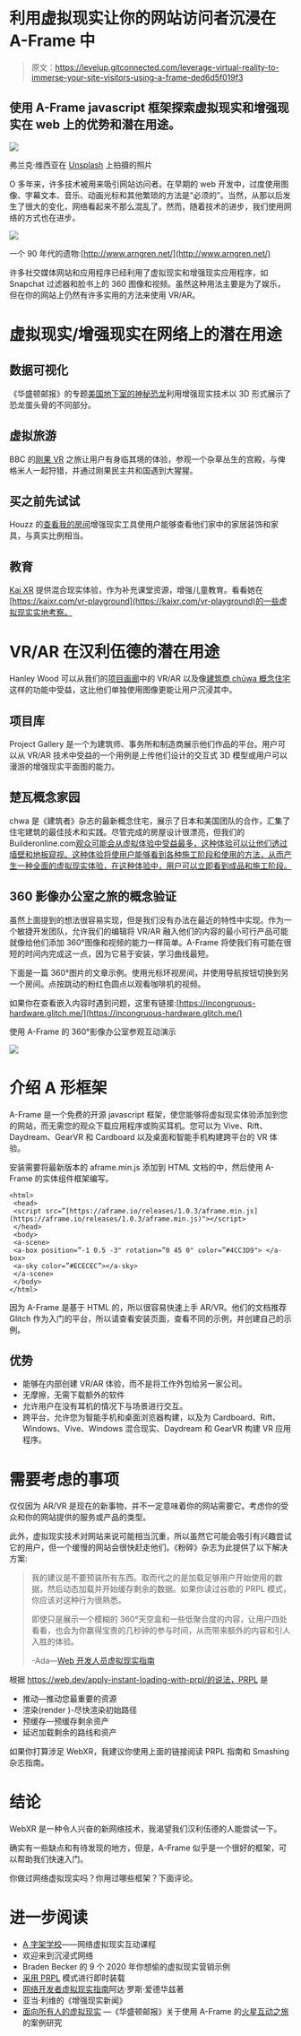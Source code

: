 # 利用虚拟现实让你的网站访问者沉浸在 A-Frame 中

> 原文：<https://levelup.gitconnected.com/leverage-virtual-reality-to-immerse-your-site-visitors-using-a-frame-ded6d5f019f3>

## 使用 A-Frame javascript 框架探索虚拟现实和增强现实在 web 上的优势和潜在用途。

![](img/1c0047599c0028a10131442c8129ea6d.png)

弗兰克·维西亚在 [Unsplash](https://unsplash.com?utm_source=medium&utm_medium=referral) 上拍摄的照片

O 多年来，许多技术被用来吸引网站访问者。在早期的 web 开发中，过度使用图像、字幕文本、音乐、动画光标和其他繁琐的方法是“必须的”。当然，从那以后发生了很大的变化，网络看起来不那么混乱了。然而，随着技术的进步，我们使用网络的方式也在进步。

![](img/18978613f2f37107577a7e370be0d453.png)

一个 90 年代的遗物:[http://www.arngren.net/](http://www.arngren.net/)

许多社交媒体网站和应用程序已经利用了虚拟现实和增强现实应用程序，如 Snapchat 过滤器和脸书上的 360 图像和视频。虽然这种用法主要是为了娱乐，但在你的网站上仍然有许多实用的方法来使用 VR/AR。

# 虚拟现实/增强现实在网络上的潜在用途

## 数据可视化

《华盛顿邮报》的专题[美国地下室的神秘恐龙](https://www.washingtonpost.com/graphics/2018/national/smithsonian-dinosaur-augmented-reality/)利用增强现实技术以 3D 形式展示了恐龙蛋头骨的不同部分。

## 虚拟旅游

BBC 的[刚果 VR](https://canvas-story.bbcrewind.co.uk/congo-vr/) 之旅让用户有身临其境的体验，参观一个杂草丛生的宫殿，与俾格米人一起狩猎，并通过刚果民主共和国遇到大猩猩。

## 买之前先试试

Houzz 的[查看我的房间](https://blog.houzz.com/houzz-upgrades-augmented-reality-app-capabilities/)增强现实工具使用户能够查看他们家中的家居装饰和家具，与真实比例相当。

## 教育

[Kai XR](https://kaixr.com/) 提供混合现实体验，作为补充课堂资源，增强儿童教育。看看她在[https://kaixr.com/vr-playground](https://kaixr.com/vr-playground)的一些虚拟现实实地考察。

# VR/AR 在汉利伍德的潜在用途

Hanley Wood 可以从我们的[项目画廊](https://www.architectmagazine.com/project-gallery)中的 VR/AR 以及像[建筑商 chūwa 概念住宅](https://www.builderonline.com/chowa-living-in-balance)这样的功能中受益，这比他们单独使用图像更能让用户沉浸其中。

## 项目库

Project Gallery 是一个为建筑师、事务所和制造商展示他们作品的平台。用户可以从 VR/AR 技术中受益的一个用例是上传他们设计的交互式 3D 模型或用户可以漫游的增强现实平面图的能力。

## 楚瓦概念家园

chwa 是《建筑者》杂志的最新概念住宅，展示了日本和美国团队的合作，汇集了住宅建筑的最佳技术和实践。尽管完成的房屋设计很漂亮，但我们的 Builderonline.com[观众可能会从虚拟体验中受益最多，这种体验可以让他们透过墙壁和地板窥视。这种体验将使用户能够看到各种施工阶段和使用的方法，从而产生一种全面的虚拟现实体验，在这种体验中，用户可以立即看到成品和施工阶段。](https://www.builderonline.com/)

## 360 影像办公室之旅的概念验证

虽然上面提到的想法很容易实现，但是我们没有办法在最近的特性中实现。作为一个敏捷开发团队，允许我们的编辑将 VR/AR 融入他们的内容的最小可行产品可能就像给他们添加 360°图像和视频的能力一样简单。A-Frame 将使我们有可能在很短的时间内完成这一点，因为它易于安装，学习曲线最短。

下面是一篇 360°图片的文章示例。使用光标环视房间，并使用导航按钮切换到另一个房间。点按跳动的粉红色圆点以观看咖啡机的视频。

如果你在查看嵌入内容时遇到问题，这里有链接:[https://incongruous-hardware.glitch.me/](https://incongruous-hardware.glitch.me/)

使用 A-Frame 的 360°影像办公室参观互动演示

![](img/04e38ef99c264df55d333a0cd736cc81.png)

# 介绍 A 形框架

A-Frame 是一个免费的开源 javascript 框架，使您能够将虚拟现实体验添加到您的网站，而无需您的观众下载应用程序或购买耳机。您可以为 Vive、Rift、Daydream、GearVR 和 Cardboard 以及桌面和智能手机构建跨平台的 VR 体验。

安装需要将最新版本的 aframe.min.js 添加到 HTML 文档的中，然后使用 A-Frame 的实体组件框架编写<a-scene>。</a-scene>

```
<html>
 <head>
 <script src=”[https://aframe.io/releases/1.0.3/aframe.min.js](https://aframe.io/releases/1.0.3/aframe.min.js)"></script>
 </head>
 <body>
 <a-scene>
 <a-box position=”-1 0.5 -3" rotation=”0 45 0" color=”#4CC3D9"> </a-box>
 <a-sky color=”#ECECEC”></a-sky>
 </a-scene>
 </body>
</html>
```

因为 A-Frame 是基于 HTML 的，所以很容易快速上手 AR/VR。他们的文档推荐 Glitch 作为入门的平台，所以请查看安装页面，查看不同的示例，并创建自己的示例。

## 优势

*   能够在内部创建 VR/AR 体验，而不是将工作外包给另一家公司。
*   无摩擦，无需下载额外的软件
*   允许用户在没有耳机的情况下与场景进行交互。
*   跨平台，允许您为智能手机和桌面浏览器构建，以及为 Cardboard、Rift、Windows、Vive、Windows 混合现实、Daydream 和 GearVR 构建 VR 应用程序。

# 需要考虑的事项

仅仅因为 AR/VR 是现在的新事物，并不一定意味着你的网站需要它。考虑你的受众和你的网站提供的服务或产品的类型。

此外，虚拟现实技术对网站来说可能相当沉重，所以虽然它可能会吸引有兴趣尝试它的用户，但一个缓慢的网站会很快赶走他们。《粉碎》杂志为此提供了以下解决方案:

> 我的建议是不要预装所有东西。取而代之的是加载足够用户开始使用的数据，然后动态加载并开始缓存剩余的数据。如果你读过谷歌的 PRPL 模式，你应该对这种行为很熟悉。
> 
> 即使只是展示一个模糊的 360°天空盒和一些低聚合度的内容，让用户四处看看，也会为你赢得宝贵的几秒钟的参与时间，从而带来额外的内容和引人入胜的体验。
> 
> -Ada—[Web 开发人员虚拟现实指南](https://www.smashingmagazine.com/2017/09/guide-virtual-reality-web-developers/)

根据 https://web.dev/apply-instant-loading-with-prpl/的说法，PRPL 是

*   推动—推动您最重要的资源
*   渲染(render )-尽快渲染初始路径
*   预缓存—预缓存剩余资产
*   延迟加载剩余的路线和资产

如果你打算涉足 WebXR，我建议你使用上面的链接阅读 PRPL 指南和 Smashing 杂志指南。

# 结论

WebXR 是一种令人兴奋的新网络技术，我渴望我们汉利伍德的人能尝试一下。

确实有一些缺点和有待发现的地方，但是，A-Frame 似乎是一个很好的框架，可以帮助我们快速入门。

你做过网络虚拟现实吗？你用过哪些框架？下面评论。

# 进一步阅读

*   [A 字架学校](https://aframe.io/aframe-school/#/)——网络虚拟现实互动课程
*   欢迎来到沉浸式网络
*   Braden Becker 的 9 个 2020 年你想偷的虚拟现实营销示例
*   [采用 PRPL](https://web.dev/apply-instant-loading-with-prpl/) 模式进行即时装载
*   [网络开发者虚拟现实指南](https://www.smashingmagazine.com/2017/09/guide-virtual-reality-web-developers/)阿达·罗斯·爱德华兹著
*   亚当·利维的《增强现实新闻》
*   [面向所有人的虚拟现实](https://developer.washingtonpost.com/pb/blog/post/2016/03/11/vr-for-all/) —《华盛顿邮报》关于使用 A-Frame 的[火星互动之旅](https://www.washingtonpost.com/graphics/business/mars-journey/)的案例研究